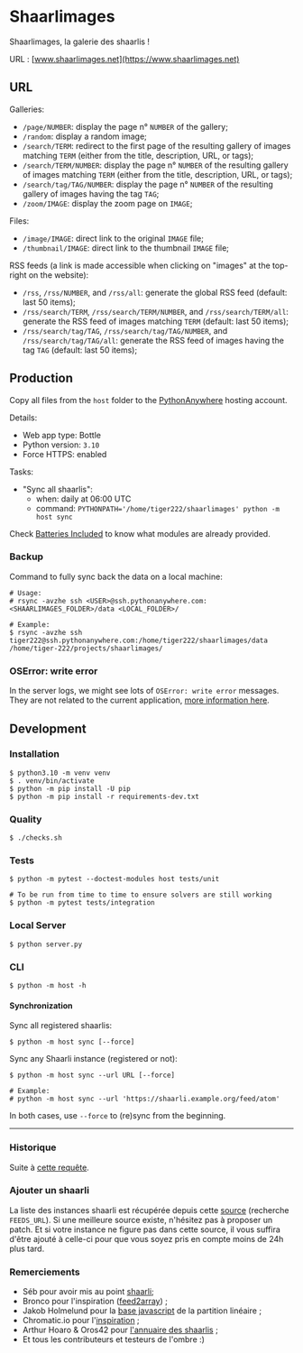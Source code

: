 # Shaarlimages

Shaarlimages, la galerie des shaarlis !

URL : [www.shaarlimages.net](https://www.shaarlimages.net)

## URL

Galleries:
- `/page/NUMBER`: display the page n° `NUMBER` of the gallery;
- `/random`: display a random image;
- `/search/TERM`: redirect to the first page of the resulting gallery of images matching `TERM` (either from the title, description, URL, or tags);
- `/search/TERM/NUMBER`: display the page n° `NUMBER` of the resulting gallery of images matching `TERM` (either from the title, description, URL, or tags);
- `/search/tag/TAG/NUMBER`: display the page n° `NUMBER` of the resulting gallery of images having the tag `TAG`;
- `/zoom/IMAGE`: display the zoom page on `IMAGE`;

Files:
- `/image/IMAGE`: direct link to the original `IMAGE` file;
- `/thumbnail/IMAGE`: direct link to the thumbnail `IMAGE` file;

RSS feeds (a link is made accessible when clicking on "images" at the top-right on the website):
- `/rss`, `/rss/NUMBER`, and `/rss/all`: generate the global RSS feed (default: last 50 items);
- `/rss/search/TERM`, `/rss/search/TERM/NUMBER`, and `/rss/search/TERM/all`: generate the RSS feed of images matching `TERM` (default: last 50 items);
- `/rss/search/tag/TAG`, `/rss/search/tag/TAG/NUMBER`, and `/rss/search/tag/TAG/all`: generate the RSS feed of images having the tag `TAG` (default: last 50 items);

## Production

Copy all files from the `host` folder to the [PythonAnywhere](https://www.pythonanywhere.com) hosting account.

Details:
- Web app type: Bottle
- Python version: `3.10`
- Force HTTPS: enabled

Tasks:
- "Sync all shaarlis":
  - when: daily at 06:00 UTC
  - command: `PYTHONPATH='/home/tiger222/shaarlimages' python -m host sync`

Check [Batteries Included](https://www.pythonanywhere.com/batteries_included/) to know what modules are already provided.

### Backup

Command to fully sync back the data on a local machine:

```console
# Usage:
# rsync -avzhe ssh <USER>@ssh.pythonanywhere.com:<SHAARLIMAGES_FOLDER>/data <LOCAL_FOLDER>/

# Example:
$ rsync -avzhe ssh tiger222@ssh.pythonanywhere.com:/home/tiger222/shaarlimages/data /home/tiger-222/projects/shaarlimages/
```

### OSError: write error

In the server logs, we might see lots of `OSError: write error` messages. They are not related to the current application, [more information here](https://www.pythonanywhere.com/forums/topic/13591/).

## Development

### Installation

```console
$ python3.10 -m venv venv
$ . venv/bin/activate
$ python -m pip install -U pip
$ python -m pip install -r requirements-dev.txt
```

### Quality

```console
$ ./checks.sh
```

### Tests

```console
$ python -m pytest --doctest-modules host tests/unit

# To be run from time to time to ensure solvers are still working
$ python -m pytest tests/integration
```

### Local Server

```console
$ python server.py
```

### CLI

```console
$ python -m host -h
```

#### Synchronization

Sync all registered shaarlis:

```console
$ python -m host sync [--force]
```

Sync any Shaarli instance (registered or not):

```console
$ python -m host sync --url URL [--force]

# Example:
# python -m host sync --url 'https://shaarli.example.org/feed/atom'
```

In both cases, use `--force` to (re)sync from the beginning.

---

### Historique

Suite à [cette requête](http://sebsauvage.net/paste/?b1176a415f9bbe17#CIT+sEj+1tsMW8IAWBipoVJiNBcgLt81Gm79rxuiVnU).  

### Ajouter un shaarli

La liste des instances shaarli est récupérée depuis cette [source](host/constants.py#L28) (recherche `FEEDS_URL`).
Si une meilleure source existe, n'hésitez pas à proposer un patch.
Et si votre instance ne figure pas dans cette source, il vous suffira d'être ajouté à celle-ci pour que vous soyez pris en compte moins de 24h plus tard.

### Remerciements

- Séb pour avoir mis au point [shaarli](http://sebsauvage.net/wiki/doku.php?id=php:shaarli);
- Bronco pour l'inspiration ([feed2array](http://www.warriordudimanche.net/article178/feed2array-obtenir-un-flux-rss-atom-sous-forme-de-tableau)) ;
- Jakob Holmelund pour la [base javascript](https://github.com/jakobholmelund/fitpicsjs) de la partition linéaire ;
- Chromatic.io pour l'[inspiration](http://www.chromatic.io/FQrLQsb) ;
- Arthur Hoaro & Oros42 pour [l'annuaire des shaarlis](https://github.com/Oros42/shaarli-api) ;
- Et tous les contributeurs et testeurs de l'ombre :)
